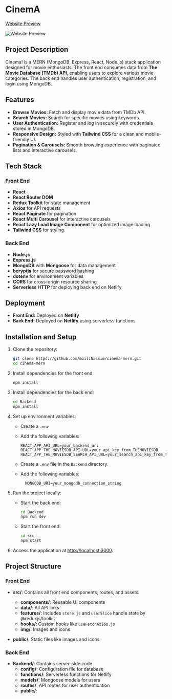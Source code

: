 # CinemA

[Website Preview](https://cinema.nassim.online/)

![Website Preview](https://nassim.online/static/media/cinema.55d9e22a1f23d0a336dc.png)

## Project Description

Cinema! is a MERN (MongoDB, Express, React, Node.js) stack application designed for movie enthusiasts. The front end consumes data from **The Movie Database (TMDb) API**, enabling users to explore various movie categories. The back end handles user authentication, registration, and login using MongoDB.

## Features

- **Browse Movies:** Fetch and display movie data from TMDb API.
- **Search Movies:** Search for specific movies using keywords.
- **User Authentication:** Register and log in securely with credentials stored in MongoDB.
- **Responsive Design:** Styled with **Tailwind CSS** for a clean and mobile-friendly UI.
- **Pagination & Carousels:** Smooth browsing experience with paginated lists and interactive carousels.

## Tech Stack

### Front End

- **React**
- **React Router DOM**
- **Redux Toolkit** for state management
- **Axios** for API requests
- **React Paginate** for pagination
- **React Multi Carousel** for interactive carousels
- **React Lazy Load Image Component** for optimized image loading
- **Tailwind CSS** for styling

### Back End

- **Node.js**
- **Express.js**
- **MongoDB** with **Mongoose** for data management
- **bcryptjs** for secure password hashing
- **dotenv** for environment variables
- **CORS** for cross-origin resource sharing
- **Serverless HTTP** for deploying back end on Netlify

## Deployment

- **Front End:** Deployed on **Netlify**
- **Back End:** Deployed on **Netlify** using serverless functions

## Installation and Setup

1. Clone the repository:

   ```bash
   git clone https://github.com/mziliNassim/cinema-mern.git
   cd cinema-mern
   ```

2. Install dependencies for the front end:

   ```bash
   npm install
   ```

3. Install dependencies for the back end:

   ```bash
   cd Backend
   npm install
   ```

4. Set up environment variables:

   - Create a `.env`
   - Add the following variables:

     ```env
     REACT_APP_API_URL=your_backend_url
     REACT_APP_THE_MOVIESDB_API_URL=your_api_key_from_THEMOVIESDB
     REACT_APP_THE_MOVIESDB_SEARCH_API_URL=your_search_api_key_from_THEMOVIESDB
     ```

   - Create a `.env` file in the `Backend` directory.
   - Add the following variables:
     ```env
       MONGODB_URI=your_mongodb_connection_string
     ```

5. Run the project locally:

   - Start the back end:
     ```bash
     cd Backend
     npm run dev
     ```
   - Start the front end:
     ```bash
     cd src
     npm start
     ```

6. Access the application at [http://localhost:3000](http://localhost:3000).

## Project Structure

### Front End

- **src/**: Contains all front end components, routes, and assets.

  - **components/**: Reusable UI components
  - **data/**: All API links
  - **features/**: Includes `store.js` and `userSlice` handle state by @reduxjs/toolkit
  - **hooks/**: Custom hooks like `useFetchAxios.js`
  - **img/**: Images and icons

- **public/**: Static files like images and icons

### Back End

- **Backend/**: Contains server-side code
  - **config/**: Configuration file for database
  - **functions/**: Serverless functions for Netlify
  - **models/**: Mongoose models for users
  - **routes/**: API routes for user authentication
  - **public/**:
